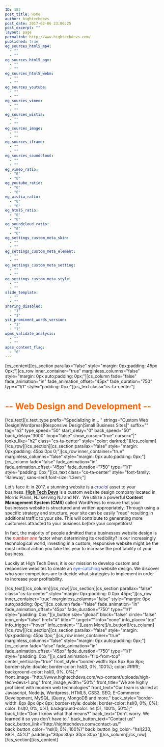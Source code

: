 ```yaml
---
ID: 182
post_title: Home
author: hightechdevs
post_date: 2017-02-06 23:06:25
post_excerpt: ""
layout: page
permalink: http://www.hightechdevs.com/
published: true
eg_sources_html5_mp4:
  - ""
  - ""
eg_sources_html5_ogv:
  - ""
  - ""
eg_sources_html5_webm:
  - ""
  - ""
eg_sources_youtube:
  - ""
  - ""
eg_sources_vimeo:
  - ""
  - ""
eg_sources_wistia:
  - ""
  - ""
eg_sources_image:
  - ""
  - ""
eg_sources_iframe:
  - ""
  - ""
eg_sources_soundcloud:
  - ""
  - ""
eg_vimeo_ratio:
  - "0"
  - "0"
eg_youtube_ratio:
  - "0"
  - "0"
eg_wistia_ratio:
  - "0"
  - "0"
eg_html5_ratio:
  - "0"
  - "0"
eg_soundcloud_ratio:
  - "0"
  - "0"
eg_settings_custom_meta_skin:
  - ""
  - ""
eg_settings_custom_meta_element:
  - ""
  - ""
eg_settings_custom_meta_setting:
  - ""
  - ""
eg_settings_custom_meta_style:
  - ""
  - ""
slide_template:
  - ""
  - ""
sharing_disabled:
  - "1"
  - "1"
yst_prominent_words_version:
  - "1"
  - "1"
wpms_validate_analysis:
  - ""
  - ""
apss_content_flag:
  - "0"
---
```

[cs_content][cs_section parallax="false" style="margin: 0px;padding: 45px 0px;"][cs_row inner_container="true" marginless_columns="false" style="margin: 0px auto;padding: 0px;"][cs_column fade="false" fade_animation="in" fade_animation_offset="45px" fade_duration="750" type="1/1" style="padding: 0px;"][cs_text class="cs-ta-center"]<h1><span style="color: #ff6600;">-- Web Design and Development --</span></h1>[/cs_text][x_text_type prefix="Specializing in... " strings="Custom Web Design|Wordpress|Responsive Design|Small Business Sites|" suffix="" tag="h2" type_speed="50" start_delay="0" back_speed="50" back_delay="3000" loop="false" show_cursor="true" cursor="|" looks_like="h2" class="cs-ta-center" style="color: darkred;"][/cs_column][/cs_row][/cs_section][cs_section parallax="false" style="margin: 0px;padding: 45px 0px 0;"][cs_row inner_container="true" marginless_columns="false" style="margin: 0px auto;padding: 0px;"][cs_column fade="false" fade_animation="in" fade_animation_offset="45px" fade_duration="750" type="1/1" style="padding: 0px;"][cs_text class="cs-ta-center" style="font-family: &#039;Raleway&#039;, sans-serif;font-size: 1.3em;"]<p>Let’s face it: in 2017, a stunning website is a <em><span style="color: #333399;">crucial</span></em> asset to your business. <a href="http://www.hightechdevs.com/about-us"><strong>High Tech Devs</strong></a> is a custom website design company located in Morris Plains, NJ serving NJ and NY.  We utilize a powerful <strong>Content Management System (CMS)</strong> called WordPress to ensure that your businesses website is structured and written appropriately. Through using a specific strategy and structure, your site can be easily "read" resulting in additional traffic to your site. This will contribute to generating more customers attracted to your business <em>before</em> your competitors!</p>
<p>In fact, the majority of people admitted that a businesses website design is the <span style="color: #ff0000;"><em>number one</em></span> factor when determining its credibility? In our increasingly technological world, investing in a custom, responsive website might be the most critical action you take this year to increase the profitability of your business.</p>
<p>Luckily at High Tech Devs, it is our mission to develop custom and responsive websites to create an <span style="color: #3366ff;">eye-catching </span>website design. We discover who your competitors are to decide what strategies to implement in order to increase your profitability.</p>[/cs_text][/cs_column][/cs_row][/cs_section][cs_section parallax="false" class="cs-ta-center" style="margin: 0px;padding: 0 0px 45px;"][cs_row inner_container="true" marginless_columns="false" style="margin: 0px auto;padding: 0px;"][cs_column fade="false" fade_animation="in" fade_animation_offset="45px" fade_duration="750" type="1/1" style="padding: 0px;"][x_button size="global" block="false" circle="false" icon_only="false" href="#" title="" target="" info="none" info_place="top" info_trigger="hover" info_content=""]Learn More![/x_button][/cs_column][/cs_row][/cs_section][cs_section parallax="false" style="margin: 0px;padding: 45px 0px;"][cs_row inner_container="true" marginless_columns="false" style="margin: 0px auto;padding: 0px;"][cs_column fade="false" fade_animation="in" fade_animation_offset="45px" fade_duration="750" type="1/1" style="padding: 0px;"][x_card animation="flip-from-top" center_vertically="true" front_style="border-width: 8px 8px 8px 8px; border-style: double; border-color: hsl(0, 0%, 100%); color: #ffffff; background-color: hsl(0, 0%, 0%);" front_image="http://www.hightechdevs.com/wp-content/uploads/high-tech-devs-1.png" front_image_width="50%" front_title="We are highly proficient with modern web technologies" front_text="Our team is skilled at Javascript, Node.js, Wordpress, HTML5, CSS3, SEO, E-Commerce Development, MySQL, jQuery, MongoDB and more." back_style="border-width: 8px 8px 8px 8px; border-style: double; border-color: hsl(0, 0%, 0%); color: hsl(0, 0%, 0%); background-color: hsl(51, 100%, 50%);" back_title="Don&#039;t know what that means?" back_text="Don&#039;t worry. We learned it so you don&#039;t have to."  back_button_text="Contact us!" back_button_link="http://hightechdevs.com/contact-us/" back_button_color="hsl(0, 0%, 100%)" back_button_bg_color="hsl(230, 88%, 45%)" padding="30px 30px 30px 30px"][/cs_column][/cs_row][/cs_section][/cs_content]